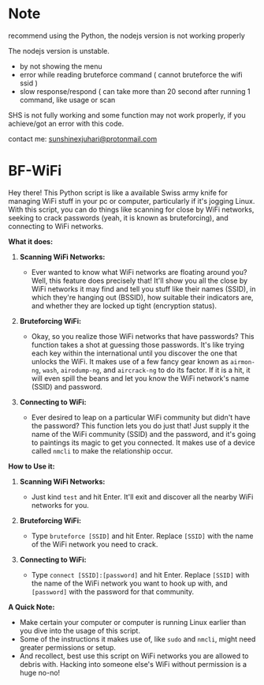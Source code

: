 
# Note
recommend using the Python, the nodejs version is not working properly

The nodejs version is unstable.
- by not showing the menu 
- error while reading bruteforce command ( cannot bruteforce the wifi ssid )
- slow response/respond ( can take more than 20 second after running 1 command, like usage or scan 

SHS is not fully working and some function may not work properly, if you achieve/got an error with this code.

contact me: sunshinexjuhari@protonmail.com

# BF-WiFi

Hey there! This Python script is like a available Swiss army knife for managing WiFi stuff in your pc or computer, particularly if it's jogging Linux. With this script, you can do things like scanning for close by WiFi networks, seeking to crack passwords (yeah, it is known as bruteforcing), and connecting to WiFi networks.

**What it does:**

1. **Scanning WiFi Networks:**
   - Ever wanted to know what WiFi networks are floating around you? Well, this feature does precisely that! It'll show you all the close by WiFi networks it may find and tell you stuff like their names (SSID), in which they're hanging out (BSSID), how suitable their indicators are, and whether they are locked up tight (encryption status).

2. **Bruteforcing WiFi:**
   - Okay, so you realize those WiFi networks that have passwords? This function takes a shot at guessing those passwords. It's like trying each key within the international until you discover the one that unlocks the WiFi. It makes use of a few fancy gear known as `airmon-ng`, `wash`, `airodump-ng`, and `aircrack-ng` to do its factor. If it is a hit, it will even spill the beans and let you know the WiFi network's name (SSID) and password.

3. **Connecting to WiFi:**
   - Ever desired to leap on a particular WiFi community but didn't have the password? This function lets you do just that! Just supply it the name of the WiFi community (SSID) and the password, and it's going to paintings its magic to get you connected. It makes use of a device called `nmcli` to make the relationship occur.

**How to Use it:**

1. **Scanning WiFi Networks:**
   - Just kind `test` and hit Enter. It'll exit and discover all the nearby WiFi networks for you.

2. **Bruteforcing WiFi:**
   - Type `bruteforce [SSID]` and hit Enter. Replace `[SSID]` with the name of the WiFi network you need to crack.

3. **Connecting to WiFi:**
   - Type `connect [SSID]:[password]` and hit Enter. Replace `[SSID]` with the name of the WiFi network you want to hook up with, and `[password]` with the password for that community.

**A Quick Note:**
- Make certain your computer or computer is running Linux earlier than you dive into the usage of this script.
- Some of the instructions it makes use of, like `sudo` and `nmcli`, might need greater permissions or setup.
- And recollect, best use this script on WiFi networks you are allowed to debris with. Hacking into someone else's WiFi without permission is a huge no-no!

